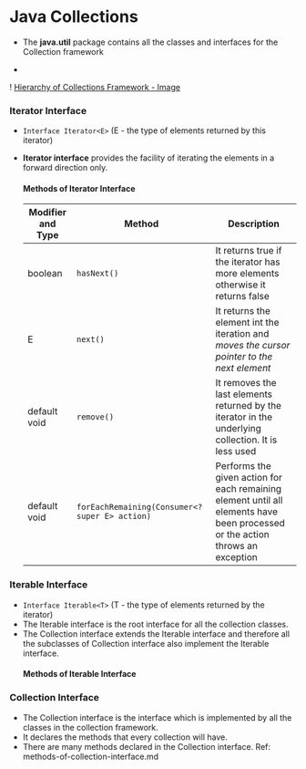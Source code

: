 
# Java Collections

- The **java.util** package contains all the classes and interfaces for the Collection framework



- 


! [Hierarchy of Collections Framework - Image](src/main/java/com/javacodes/programs/collections/README.md)


### Iterator Interface

- `Interface Iterator<E>` (E - the type of elements returned by this iterator)
- **Iterator interface** provides the facility of iterating the elements in a forward direction only.

  #### Methods of Iterator Interface
      
    |Modifier and Type|Method|Description|
    |-----------------|------|-----------|
    |boolean |`hasNext() `|It returns true if the iterator has more elements otherwise it returns false|
    |E|`next()`|It returns the element int the iteration and *moves the cursor pointer to the next element*|
    |default void |`remove()`|It removes the last elements returned by the iterator in the underlying collection. It is less used|
    |default void| `forEachRemaining(Consumer<? super E> action)`|Performs the given action for each remaining element until all elements have been processed or the action throws an exception|
    



### Iterable Interface

- `Interface Iterable<T>` (T - the type of elements returned by the iterator)
- The Iterable interface is the root interface for all the collection classes. 
- The Collection interface extends the Iterable interface and therefore all the subclasses of Collection interface also implement the Iterable interface.
  #### Methods of Iterable Interface

  
  



  




### Collection Interface 

- The Collection interface is the interface which is implemented by all the classes in the collection framework. 
- It declares the methods that every collection will have.
- There are many methods declared in the Collection interface. Ref: methods-of-collection-interface.md






